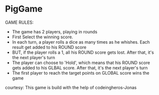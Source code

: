 # PigGame

GAME RULES:

- The game has 2 players, playing in rounds
- First Select the winning score.
- In each turn, a player rolls a dice as many times as he whishes. Each result get added to his ROUND score
- BUT, if the player rolls a 1, all his ROUND score gets lost. After that, it's the next player's turn
- The player can choose to 'Hold', which means that his ROUND score gets added to his GLBAL score. After that, it's the next player's turn
- The first player to reach the target points on GLOBAL score wins the game

courtesy: This game is build with the help of codeingheros-Jonas
